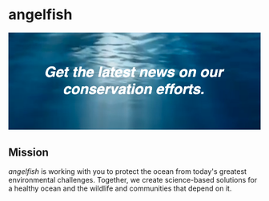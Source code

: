 # angelfish

![homepage](/public/images/homepage.jpg)

## Mission

*angelfish* is working with you to protect the ocean from today's greatest environmental challenges. Together, we create science-based solutions for a healthy ocean and the wildlife and communities that depend on it.

